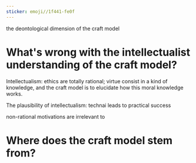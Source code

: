 ```yaml
---
sticker: emoji//1f441-fe0f
---
```

the deontological dimension of the craft model
# What's wrong with the intellectualist understanding of the craft model?
Intellectualism: 
ethics are totally rational; virtue consist in a kind of knowledge, and the craft model is to elucidate how this moral knowledge works.

The plausibility of intellectualism:
technai leads to practical success

non-rational motivations are irrelevant to

# Where does the craft model stem from?
